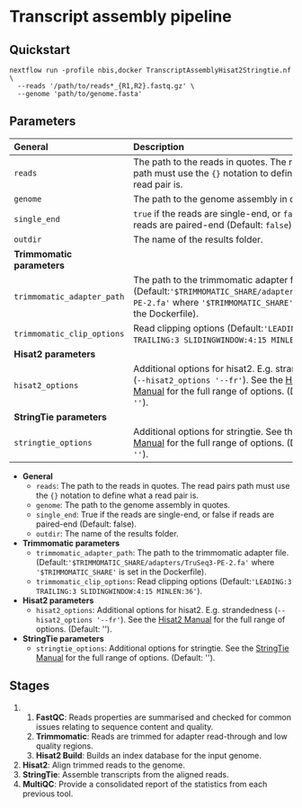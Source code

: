 # Transcript assembly pipeline

## Quickstart

```
nextflow run -profile nbis,docker TranscriptAssemblyHisat2Stringtie.nf \
  --reads '/path/to/reads*_{R1,R2}.fastq.gz' \
  --genome 'path/to/genome.fasta'
```

## Parameters

| **General** | Description |
| :--- | :--- |
| `reads` | The path to the reads in quotes. The read pairs path must use the `{}` notation to define what a read pair is. |
| `genome` | The path to the genome assembly in quotes. |
| `single_end` | `true` if the reads are single-end, or `false` if reads are paired-end (Default: `false`). |
| `outdir` | The name of the results folder. |
| **Trimmomatic parameters** | |
| `trimmomatic_adapter_path` | The path to the trimmomatic adapter file. (Default:`'$TRIMMOMATIC_SHARE/adapters/TruSeq3-PE-2.fa'` where `'$TRIMMOMATIC_SHARE'` is set in the Dockerfile). |
| `trimmomatic_clip_options` | Read clipping options (Default:`'LEADING:3 TRAILING:3 SLIDINGWINDOW:4:15 MINLEN:36'`). |
| **Hisat2 parameters** | |
| `hisat2_options` | Additional options for hisat2. E.g. strandedness (`--hisat2_options '--fr'`). See the [Hisat2 Manual](https://ccb.jhu.edu/software/hisat2/manual.shtml) for the full range of options. (Default: `''`). |
| **StringTie parameters** | |
| `stringtie_options` | Additional options for stringtie. See the [StringTie Manual](http://ccb.jhu.edu/software/stringtie/index.shtml?t=manual) for the full range of options. (Default: `''`). |
  

* **General**
    * `reads`: The path to the reads in quotes. The read pairs path must use the `{}` notation to define what a read pair is.
    * `genome`: The path to the genome assembly in quotes.
    * `single_end`: True if the reads are single-end, or false if reads are paired-end (Default: false).
    * `outdir`: The name of the results folder.
* **Trimmomatic parameters**
    * `trimmomatic_adapter_path`: The path to the trimmomatic adapter file. (Default:`'$TRIMMOMATIC_SHARE/adapters/TruSeq3-PE-2.fa'` 
    where `'$TRIMMOMATIC_SHARE'` is set in the Dockerfile).
    * `trimmomatic_clip_options`: Read clipping options (Default:`'LEADING:3 TRAILING:3 SLIDINGWINDOW:4:15 MINLEN:36'`).
* **Hisat2 parameters**
    * `hisat2_options`: Additional options for hisat2. E.g. strandedness (`--hisat2_options '--fr'`). 
    See the [Hisat2 Manual](https://ccb.jhu.edu/software/hisat2/manual.shtml) for the full range of options.
    (Default: '').
* **StringTie parameters**
    * `stringtie_options`: Additional options for stringtie. See the 
    [StringTie Manual](http://ccb.jhu.edu/software/stringtie/index.shtml?t=manual) for the full range of options.
    (Default: '').

## Stages

1.
    1. **FastQC**: Reads properties are summarised and checked for common issues relating to sequence content and quality.
    2. **Trimmomatic**: Reads are trimmed for adapter read-through and low quality regions.
    3. **Hisat2 Build**: Builds an index database for the input genome.
2. **Hisat2**: Align trimmed reads to the genome.
3. **StringTie**: Assemble transcripts from the aligned reads.
4. **MultiQC**: Provide a consolidated report of the statistics from each previous tool. 
